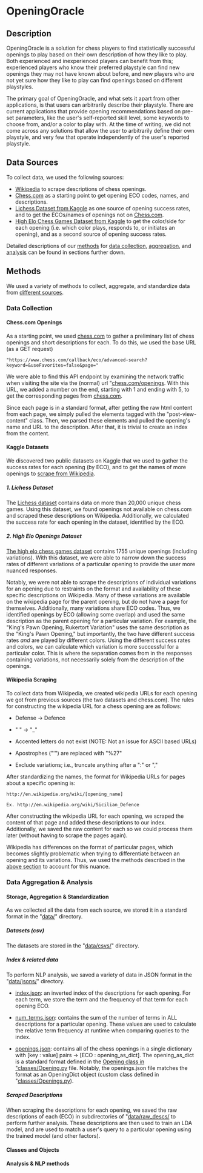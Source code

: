 # OpeningOracle

## Description

OpeningOracle is a solution for chess players to find statistically successful openings to play based on their own description of how they like to play. Both experienced and inexperienced players can benefit from this; experienced players who know their preferred playstyle can find new openings they may not have known about before, and new players who are not yet sure how they like to play can find openings based on different playstyles. 

The primary goal of OpeningOracle, and what sets it apart from other applications, is that users can arbitrarily describe their playstyle. There are current applications that provide opening recommendations based on pre-set parameters, like the user's self-reported skill level, some keywords to choose from, and/or a color to play with. At the time of writing, we did not come across any solutions that allow the user to arbitrarily define their own playstyle, and very few that operate independently of the user's reported playstyle. 

## Data Sources 

To collect data, we used the following sources: 

- [Wikipedia](http://wikipedia.com) to scrape descriptions of chess openings.
- [Chess.com](http://chess.com/openings) as a starting point to get opening ECO codes, names, and descriptions.
- [Lichess Dataset from Kaggle](http://www.kaggle.com/datasets/datasnaek/chess) as one source of opening success rates, and to get the ECOs/names of openings not on [Chess.com](http://chess.com/openings). 
- [High Elo Chess Games Dataset from Kaggle](http://www.kaggle.com/datasets/arashnic/chess-opening-dataset) to get the color/side for each opening (i.e. which color plays, responds to, or initiates an opening), and as a second source of opening success rates.

Detailed descriptions of our [methods](##methods) for [data collection](###data-collection), [aggregation](###data-aggregation-&-analysis), and [analysis](###data-aggregation-&-analysis) can be found in sections further down.

## Methods

We used a variety of methods to collect, aggregate, and standardize data from [different sources](##data-sources). 

### Data Collection

#### Chess.com Openings

As a starting point, we used [chess.com](http://chess.com) to gather a preliminary list of chess openings and short descriptions for each. To do this, we used the base URL (as a GET request) 

    "https://www.chess.com/callback/eco/advanced-search?keyword=&useFavorites=false&page=" 

We were able to find this API endpoint by examining the network traffic when visiting the site via the (normal) url "[chess.com/openings](http://chess.com/openings). With this URL, we added a number on the end, starting with 1 and ending with 5, to get the corresponding pages from [chess.com](http://chess.com).

Since each page is in a standard format, after getting the raw html content from each page, we simply pulled the elements tagged with the "post-view-content" class. Then, we parsed these elements and pulled the opening's name and URL to the description. After that, it is trivial to create an index from the content.

#### Kaggle Datasets 

We discovered two public datasets on Kaggle that we used to gather the success rates for each opening (by ECO), and to get the names of more openings to [scrape from Wikipedia](####wikipedia-scraping). 

##### 1. Lichess Dataset 

The [Lichess dataset](http://www.kaggle.com/datasets/datasnaek/chess) contains data on more than 20,000 unique chess games. Using this dataset, we found openings not available on chess.com and scraped these descriptions on Wikipedia. Additionally, we calculated the success rate for each opening in the dataset, identified by the ECO. 

##### 2. High Elo Openings Dataset 

[The high elo chess games dataset](http://www.kaggle.com/datasets/arashnic/chess-opening-dataset) contains 1755 unique openings (including variations). With this dataset, we were able to narrow down the success rates of different variations of a particular opening to provide the user more nuanced responses.

Notably, we were not able to scrape the descriptions of individual variations for an opening due to restraints on the format and availability of these specific descriptions on Wikipedia. Many of these variations are available on the wikipedia page for the parent opening, but do not have a page for themselves. Additionally, many variations share ECO codes. Thus, we identified openings by ECO (allowing some overlap) and used the same description as the parent opening for a particular variation. For example, the "King's Pawn Opening, Rukertort Variation" uses the same description as the "King's Pawn Opening," but importantly, the two have different success rates *and* are played by different colors. Using the different success rates and colors, we can calculate which variation is more successful for a particular color. This is where the separation comes from in the responses containing variations, not necessarily solely from the description of the openings. 

#### Wikipedia Scraping

To collect data from Wikipedia, we created wikipedia URLs for each opening we got from previous sources (the two datasets and chess.com). The rules for constructing the wikipedia URL for a chess opening are as follows: 

- Defense -> Defence 

- " " -> "_"

- Accented letters do not exist (NOTE: Not an issue for ASCII based URLs)

- Apostrophes ("'") are replaced with "%27"

- Exclude variations; i.e., truncate anything after a ":" or ","

After standardizing the names, the format for Wikipedia URLs for pages about a specific opening is: 

    http://en.wikipedia.org/wiki/[opening_name]

    Ex. http://en.wikipedia.org/wiki/Sicilian_Defence

After constructing the wikipedia URL for each opening, we scraped the content of that page and added these descriptions to our index. Additionally, we saved the raw content for each so we could process them later (without having to scrape the pages again). 

Wikipedia has differences on the format of particular pages, which becomes slightly problematic when trying to differentiate between an opening and its variations. Thus, we used the methods described in the [above section](#####2.-high-elo-openings-dataset) to account for this nuance. 

### Data Aggregation & Analysis 

#### Storage, Aggregation & Standardization
As we collected all the data from each source, we stored it in a standard format in the "[data/](data/)" directory. 

##### Datasets (csv) 

The datasets are stored in the "[data/csvs/](data/csvs/)" directory. 

##### Index & related data

To perform NLP analysis, we saved a variety of data in JSON format in the "[data/jsons/](data/jsons/)" directory. 

- [index.json](data/jsons/index.json): an inverted index of the descriptions for each opening. For each term, we store the term and the frequency of that term for each opening ECO. 

- [num_terms.json](data/jsons/num_terms.json): contains the sum of the number of terms in ALL descriptions for a particular opening. These values are used to calculate the relative term frequency at runtime when comparing queries to the index. 

- [openings.json](data/jsons/openings.json): contains all of the chess openings in a single dictionary with [key : value] pairs -> [ECO : opening_as_dict]. The opening_as_dict is a standard format defined in the [Opening class in "classes/Opening.py](classes/Opening.py) file. Notably, the openings.json file matches the format as an OpeningDict object (custom class defined in "[classes/Openings.py](classes/Opening.py)).  

##### Scraped Descriptions

When scraping the descriptions for each opening, we saved the raw descriptions of each (ECO) in subdirectories of "[data/raw_descs/](data/raw_descs/) to perform further analysis. These descriptions are then used to train an LDA model, and are used to match a user's query to a particular opening using the trained model (and other factors).

#### Classes and Objects



#### Analysis & NLP methods